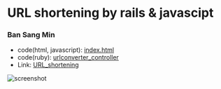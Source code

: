 # URL shortening by rails & javascipt
### Ban Sang Min

- code(html, javascript): [index.html](https://github.com/tkdals1119/url_shortening/blob/master/public/index.html)
- code(ruby): [urlconverter_controller](https://github.com/tkdals1119/url_shortening/blob/master/app/controllers/urlconverter_controller.rb)
- Link: [URL_shortening](https://peaceful-scrubland-98974.herokuapp.com/)

![screenshot](https://scontent-icn1-1.xx.fbcdn.net/v/t1.0-9/25289450_1747777748580402_1955256572946230204_n.jpg?oh=02919a41e22fa24852de5f1c65eb2fcd&oe=5A8986F6)